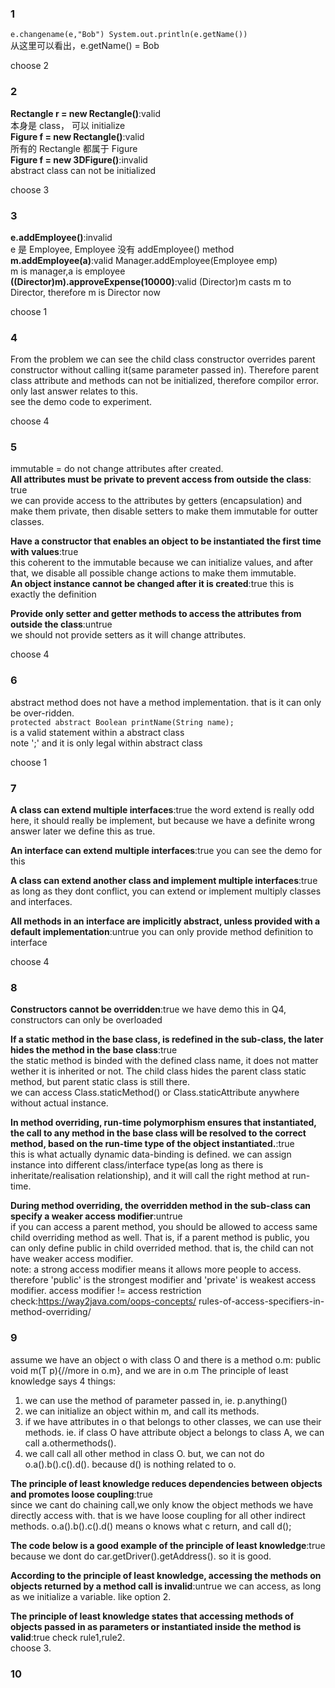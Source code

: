### 1

`e.changename(e,"Bob") System.out.println(e.getName())`  
从这里可以看出，e.getName() = Bob

choose 2

### 2

**Rectangle r = new Rectangle()**:valid  
本身是 class， 可以 initialize  
**Figure f = new Rectangle()**:valid  
所有的 Rectangle 都属于 Figure  
**Figure f = new 3DFigure()**:invalid  
abstract class can not be initialized

choose 3

### 3

**e.addEmployee()**:invalid  
e 是 Employee, Employee 没有 addEmployee() method
**m.addEmployee(a)**:valid
Manager.addEmployee(Employee emp)  
m is manager,a is employee  
**((Director)m).approveExpense(10000)**:valid
(Director)m casts m to Director, therefore m is Director now

choose 1

### 4

From the problem we can see the child class constructor overrides parent constructor without calling it(same parameter passed in). Therefore parent class attribute and methods can not be initialized, therefore compilor error.  
only last answer relates to this.  
see the demo code to experiment.

choose 4

### 5

immutable = do not change attributes after created.  
**All attributes must be private to prevent access from outside the class**: true  
we can provide access to the attributes by getters (encapsulation) and make them private, then disable setters to make them immutable for outter classes.

**Have a constructor that enables an object to be instantiated the first time with values**:true  
this coherent to the immutable because we can initialize values, and after that, we disable all possible change actions to make them immutable.  
**An object instance cannot be changed after it is created**:true
this is exactly the definition

**Provide only setter and getter methods to access the attributes from outside the class**:untrue  
we should not provide setters as it will change attributes.

choose 4

### 6

abstract method does not have a method implementation.
that is it can only be over-ridden.  
`protected abstract Boolean printName(String name);`  
is a valid statement within a abstract class  
note ';' and it is only legal within abstract class

choose 1

### 7

**A class can extend multiple interfaces**:true
the word extend is really odd here, it should really be implement, but because we have a definite wrong answer later we define this as true.

**An interface can extend multiple interfaces**:true
you can see the demo for this

**A class can extend another class and implement multiple interfaces**:true
as long as they dont conflict, you can extend or implement multiply classes and interfaces.

**All methods in an interface are implicitly abstract, unless provided with a default implementation**:untrue
you can only provide method definition to interface

choose 4

### 8

**Constructors cannot be overridden**:true
we have demo this in Q4, constructors can only be overloaded

**If a static method in the base class, is redefined in the sub-class, the later hides the method in the base class**:true  
the static method is binded with the defined class name, it does not matter wether it is inherited or not. The child class hides the parent class static method, but parent static class is still there.  
we can access Class.staticMethod() or Class.staticAttribute anywhere without actual instance.

**In method overriding, run-time polymorphism ensures that instantiated, the call to any method in the base class will be resolved to the correct method, based on the run-time type of the object instantiated.**:true  
this is what actually dynamic data-binding is defined.
we can assign instance into different class/interface type(as long as there is inheritate/realisation relationship), and it will call the right method at run-time.

**During method overriding, the overridden method in the sub-class can specify a weaker access modifier**:untrue  
if you can access a parent method, you should be allowed to access same child overriding method as well. That is, if a parent method is public, you can only define public in child overrided method. that is, the child can not have weaker access modifier.  
note: a strong access modifier means it allows more people to access.
therefore 'public' is the strongest modifier and 'private' is weakest access modifier. access modifier != access restriction  
check:https://way2java.com/oops-concepts/ rules-of-access-specifiers-in-method-overriding/

### 9

assume we have an object o with class O and there is a method o.m: public void m(T p){//more in o.m}, and we are in o.m
The principle of least knowledge says 4 things:

1. we can use the method of parameter passed in, ie. p.anything()
2. we can initialize an object within m, and call its methods.
3. if we have attributes in o that belongs to other classes, we can use their methods. ie. if class O have attribute object a belongs to class A, we can call a.othermethods().
4. we call call all other method in class O.
   but, we can not do o.a().b().c().d(). because d() is nothing related to o.

**The principle of least knowledge reduces dependencies between objects and promotes loose coupling**:true  
since we cant do chaining call,we only know the object methods we have directly access with. that is we have loose coupling for all other indirect methods. o.a().b().c().d() means o knows what c return, and call d();

**The code below is a good example of the principle of least knowledge**:true  
because we dont do car.getDriver().getAddress(). so it is good.

**According to the principle of least knowledge, accessing the methods on objects returned by a method call is invalid**:untrue
we can access, as long as we initialize a variable. like option 2.

**The principle of least knowledge states that accessing methods of objects passed in as parameters or instantiated inside the method is valid**:true
check rule1,rule2.  
choose 3.

### 10
